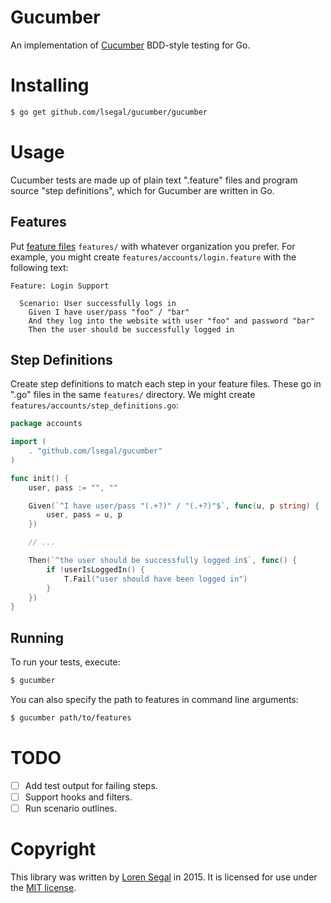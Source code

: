 # Gucumber

An implementation of [Cucumber][cuke] BDD-style testing for Go.

# Installing

```sh
$ go get github.com/lsegal/gucumber/gucumber
```

# Usage

Cucumber tests are made up of plain text ".feature" files and program source
"step definitions", which for Gucumber are written in Go.

## Features

Put [feature files][features] `features/` with whatever organization you
prefer. For example, you might create `features/accounts/login.feature` with
the following text:

```
Feature: Login Support

  Scenario: User successfully logs in
    Given I have user/pass "foo" / "bar"
    And they log into the website with user "foo" and password "bar"
    Then the user should be successfully logged in
```

## Step Definitions

Create step definitions to match each step in your feature files. These go
in ".go" files in the same `features/` directory. We might create
`features/accounts/step_definitions.go`:

```go
package accounts

import (
	. "github.com/lsegal/gucumber"
)

func init() {
	user, pass := "", ""

	Given(`^I have user/pass "(.+?)" / "(.+?)"$`, func(u, p string) {
		user, pass = u, p
	})

	// ...

	Then(`^the user should be successfully logged in$`, func() {
		if !userIsLoggedIn() {
			T.Fail("user should have been logged in")
		}
	})
}
```

## Running

To run your tests, execute:

```sh
$ gucumber
```

You can also specify the path to features in command line arguments:

```sh
$ gucumber path/to/features
```

# TODO

* [ ] Add test output for failing steps.
* [ ] Support hooks and filters.
* [ ] Run scenario outlines.

# Copyright

This library was written by [Loren Segal][lsegal] in 2015. It is licensed for
use under the [MIT license][mit].

[cuke]: http://cukes.info
[features]: https://github.com/cucumber/cucumber/wiki/Feature-Introduction
[lsegal]: http://gnuu.org
[mit]: http://opensource.org/licenses/MIT
